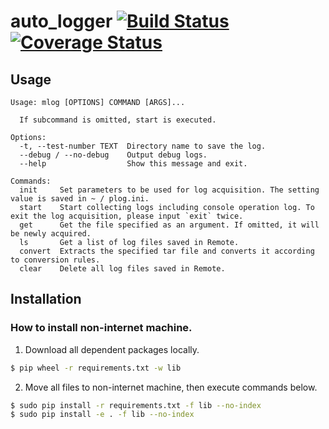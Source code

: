 # auto_logger  [![Build Status](https://travis-ci.org/ujiro99/auto_logger.svg?branch=master)](https://travis-ci.org/ujiro99/auto_logger)  [![Coverage Status](https://coveralls.io/repos/github/ujiro99/auto_logger/badge.svg?branch=master)](https://coveralls.io/github/ujiro99/auto_logger?branch=master)

## Usage

```
Usage: mlog [OPTIONS] COMMAND [ARGS]...

  If subcommand is omitted, start is executed.

Options:
  -t, --test-number TEXT  Directory name to save the log.
  --debug / --no-debug    Output debug logs.
  --help                  Show this message and exit.

Commands:
  init     Set parameters to be used for log acquisition. The setting value is saved in ~ / plog.ini.
  start    Start collecting logs including console operation log. To exit the log acquisition, please input `exit` twice.
  get      Get the file specified as an argument. If omitted, it will be newly acquired.
  ls       Get a list of log files saved in Remote.
  convert  Extracts the specified tar file and converts it according to conversion rules.
  clear    Delete all log files saved in Remote.
```

## Installation

### How to install non-internet machine.

1. Download all dependent packages locally.
```sh
$ pip wheel -r requirements.txt -w lib
```

2. Move all files to non-internet machine, then execute commands below.
```sh
$ sudo pip install -r requirements.txt -f lib --no-index
$ sudo pip install -e . -f lib --no-index
```
